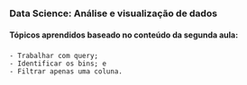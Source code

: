 ### Data Science: Análise e visualização de dados
    
#### Tópicos aprendidos baseado no conteúdo da segunda aula:

###
    - Trabalhar com query;
    - Identificar os bins; e
    - Filtrar apenas uma coluna.


